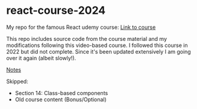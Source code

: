 # react-course-2024

My repo for the famous React udemy course: [Link to course](https://www.udemy.com/course/react-the-complete-guide-incl-redux/)

This repo includes source code from the course material and my modifications following this video-based course. I followed this course in 2022 but did not complete. Since it's been updated extensively I am going over it again (albeit slowly!).

[Notes](/notes.md)

Skipped:

- Section 14: Class-based components
- Old course content (Bonus/Optional)
